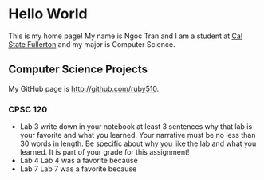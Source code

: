 # Hello World

This is my home page! My name is Ngoc Tran and I am a student at [Cal State Fullerton](http://www.fullerton.edu/) and my major is Computer Science.

## Computer Science Projects

My GitHub page is http://github.com/ruby510.

### CPSC 120

* Lab 3
    write down in your notebook at least 3 sentences why that lab is your favorite and what you learned. Your narrative must be no less than 30 words in length. Be specific about why you like the lab and what you learned. It is part of your grade for this assignment!
* Lab 4
    Lab 4 was a favorite because
* Lab 7
    Lab 7 was a favorite because
